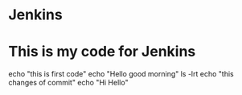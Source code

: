 # Jenkins
# This is my code for Jenkins
echo "this is first code"
echo "Hello good morning"
ls -lrt
echo "this changes of commit"
echo "Hi Hello"
